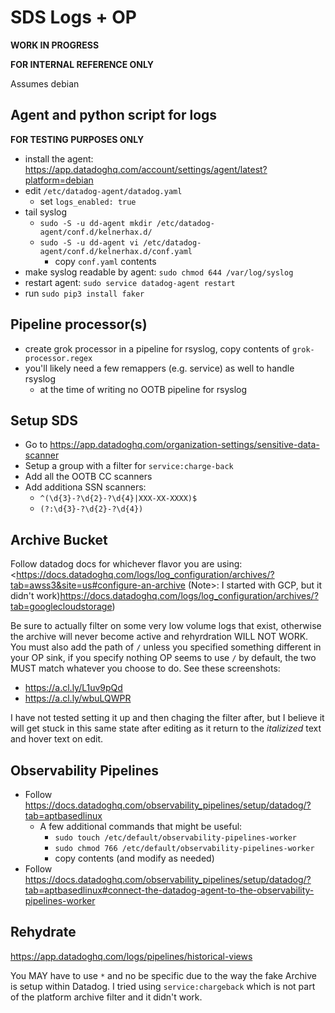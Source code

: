 # SDS Logs + OP

**WORK IN PROGRESS**

**FOR INTERNAL REFERENCE ONLY**

Assumes debian

## Agent and python script for logs

**FOR TESTING PURPOSES ONLY**

- install the agent: <https://app.datadoghq.com/account/settings/agent/latest?platform=debian>
- edit `/etc/datadog-agent/datadog.yaml`
  - set `logs_enabled: true`
- tail syslog
  - `sudo -S -u dd-agent mkdir /etc/datadog-agent/conf.d/kelnerhax.d/`
  - `sudo -S -u dd-agent vi /etc/datadog-agent/conf.d/kelnerhax.d/conf.yaml`
    - copy `conf.yaml` contents
- make syslog readable by agent: `sudo chmod 644 /var/log/syslog`
- restart agent: `sudo service datadog-agent restart`
- run `sudo pip3 install faker`

## Pipeline processor(s)

- create grok processor in a pipeline for rsyslog, copy contents of `grok-processor.regex`
- you'll likely need a few remappers (e.g. service) as well to handle rsyslog
  - at the time of writing no OOTB pipeline for rsyslog

## Setup SDS

- Go to <https://app.datadoghq.com/organization-settings/sensitive-data-scanner>
- Setup a group with a filter for `service:charge-back`
- Add all the OOTB CC scanners
- Add additiona SSN scanners:
  - `^(\d{3}-?\d{2}-?\d{4}|XXX-XX-XXXX)$`
  - `(?:\d{3}-?\d{2}-?\d{4})`

## Archive Bucket

Follow datadog docs for whichever flavor you are using: <<https://docs.datadoghq.com/logs/log_configuration/archives/?tab=awss3&site=us#configure-an-archive> (Note>: I started with GCP, but it didn't work)<https://docs.datadoghq.com/logs/log_configuration/archives/?tab=googlecloudstorage>)

Be sure to actually filter on some very low volume logs that exist, otherwise the archive will never become active and rehyrdration WILL NOT WORK. You must also add the path of `/` unless you specified something different in your OP sink, if you specify nothing OP seems to use `/` by default, the two MUST match whatever you choose to do. See these screenshots:

- <https://a.cl.ly/L1uv9pQd>
- <https://a.cl.ly/wbuLQWPR>

I have not tested setting it up and then chaging the filter after, but I believe it will get stuck in this same state after editing as it return to the _italizized_ text and hover text on edit.

## Observability Pipelines

- Follow <https://docs.datadoghq.com/observability_pipelines/setup/datadog/?tab=aptbasedlinux>
  - A few additional commands that might be useful:
    - `sudo touch /etc/default/observability-pipelines-worker`
    - `sudo chmod 766 /etc/default/observability-pipelines-worker`
    - copy contents (and modify as needed)
- Follow <https://docs.datadoghq.com/observability_pipelines/setup/datadog/?tab=aptbasedlinux#connect-the-datadog-agent-to-the-observability-pipelines-worker>

## Rehydrate

<https://app.datadoghq.com/logs/pipelines/historical-views>

You MAY have to use `*` and no be specific due to the way the fake Archive is setup within Datadog. I tried using `service:chargeback` which is not part of the platform archive filter and it didn't work.
